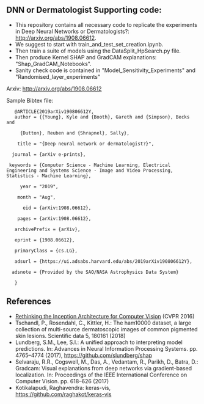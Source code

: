 ## DNN or Dermatologist Supporting code:
 * This repository contains all necessary code to replicate the experiments in Deep Neural Networks or Dermatologists?: http://arxiv.org/abs/1908.06612.
 * We suggest to start with train_and_test_set_creation.ipynb. 
 * Then train a suite of models using the DataSplit_HpSearch.py file. 
 * Then produce Kernel SHAP and GradCAM explanations: "Shap_GradCAM_Notebooks". 
 * Sanity check code is contained in "Model_Sensitivity_Experiments"	and "Randomised_layer_experiments"
	


Arxiv: http://arxiv.org/abs/1908.06612

Sample Bibtex file: 

       @ARTICLE{2019arXiv190806612Y,
       author = {{Young}, Kyle and {Booth}, Gareth and {Simpson}, Becks and
   
         {Dutton}, Reuben and {Shrapnel}, Sally},
         
        title = "{Deep neural network or dermatologist?}",
        
      journal = {arXiv e-prints},
      
     keywords = {Computer Science - Machine Learning, Electrical Engineering and Systems Science - Image and Video Processing, Statistics - Machine Learning},
     
         year = "2019",
         
        month = "Aug",
        
          eid = {arXiv:1908.06612},
          
        pages = {arXiv:1908.06612},
        
       archivePrefix = {arXiv},

       eprint = {1908.06612},
       
       primaryClass = {cs.LG},
 
       adsurl = {https://ui.adsabs.harvard.edu/abs/2019arXiv190806612Y},
       
      adsnote = {Provided by the SAO/NASA Astrophysics Data System}
      
       }      


## References
* [Rethinking the Inception Architecture for Computer Vision](http://arxiv.org/abs/1512.00567) (CVPR 2016)
* Tschandl, P., Rosendahl, C., Kittler, H.: The ham10000 dataset, a large collection of multi-source dermatoscopic images of common pigmented skin lesions. Scientific data 5, 180161 (2018)
* Lundberg, S.M., Lee, S.I.: A unified approach to interpreting model predictions. In: Advances in Neural Information Processing Systems. pp. 4765–4774 (2017), https://github.com/slundberg/shap
* Selvaraju, R.R., Cogswell, M., Das, A., Vedantam, R., Parikh, D., Batra, D.: Gradcam: Visual explanations from deep networks via gradient-based localization. In: Proceedings of the IEEE International Conference on Computer Vision. pp. 618–626 (2017)
* Kotikalapudi, Raghavendra: keras-vis, https://github.com/raghakot/keras-vis
